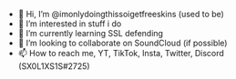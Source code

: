 - 👋 Hi, I’m @imonlydoingthissoigetfreeskins (used to be)
- 👀 I’m interested in stuff i do
- 🌱 I’m currently learning SSL defending
- 💞️ I’m looking to collaborate on SoundCloud (if possible)
- 📫 How to reach me, YT, TikTok, Insta, Twitter, Discord (SX0L1XS1S#2725)

<!---
imonlydoingthissoigetfreeskins/imonlydoingthissoigetfreeskins is a ✨ special ✨ repository because its `README.md` (this file) appears on your GitHub profile.
You can click the Preview link to take a look at your changes.
--->
